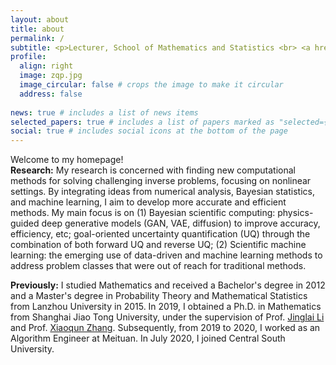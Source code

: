 ```yaml
---
layout: about
title: about
permalink: /
subtitle: <p>Lecturer, School of Mathematics and Statistics <br> <a href="[https://www.caltech.edu](https://www.csu.edu.cn/)">Central South University</a> <p>
profile:
  align: right
  image: zqp.jpg
  image_circular: false # crops the image to make it circular
  address: false
  
news: true # includes a list of news items
selected_papers: true # includes a list of papers marked as "selected={true}"
social: true # includes social icons at the bottom of the page
---
```


Welcome to my homepage! <br>
**Research:** My research is concerned with finding new computational methods for solving challenging inverse problems, focusing on nonlinear settings. By integrating ideas from numerical analysis, Bayesian statistics, and machine learning, I aim to develop more accurate and efficient methods. My main focus is on (1) Bayesian scientific computing: physics-guided deep generative models (GAN, VAE, diffusion) to improve accuracy, efficiency, etc; goal-oriented uncertainty quantification (UQ) through the combination of both forward UQ and reverse UQ; (2) Scientific machine learning: the emerging use of data-driven and machine learning methods to address problem classes that were out of reach for traditional methods.
 
**Previously:** I studied Mathematics and received a Bachelor's degree in 2012 and a Master's degree in Probability Theory and Mathematical Statistics from Lanzhou University in 2015. In 2019, I obtained a Ph.D. in Mathematics from Shanghai Jiao Tong University, under the supervision of Prof. [Jinglai Li](https://lijinglai.github.io/) and Prof. [Xiaoqun Zhang](https://math.sjtu.edu.cn/faculty/xqzhang/index.html). Subsequently, from 2019 to 2020, I worked as an Algorithm Engineer at Meituan. In July 2020, I joined Central South University.

